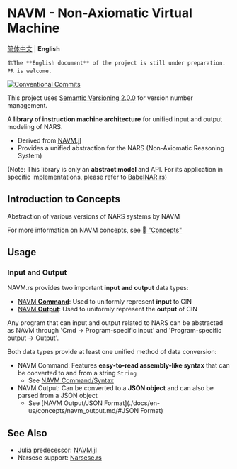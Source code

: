 # NAVM - Non-Axiomatic Virtual Machine

[简体中文](./README.md) | **English**

    🏗️The **English document** of the project is still under preparation. PR is welcome.

[![Conventional Commits](https://img.shields.io/badge/Conventional%20Commits-2.0.0-%23FE5196?logo=conventionalcommits&logoColor=white)](https://conventionalcommits.org)

This project uses [Semantic Versioning 2.0.0](https://semver.org/) for version number management.

A **library of instruction machine architecture** for unified input and output modeling of NARS.

- Derived from [NAVM.jl](https://github.com/ARCJ137442/NAVM.jl)
- Provides a unified abstraction for the NARS (Non-Axiomatic Reasoning System)

(Note: This library is only an **abstract model** and API. For its application in specific implementations, please refer to [BabelNAR.rs](https://github.com/ARCJ137442/BabelNAR.rs))

## Introduction to Concepts

Abstraction of various versions of NARS systems by NAVM

For more information on NAVM concepts, see [📝 "Concepts"](./docs/en-us/concepts/doc.md)

<!-- ## Installation -->

<!-- * 📌【2024-04-10 10:19:40】The specific steps have been completed in crates.io -->

## Usage

### Input and Output

NAVM.rs provides two important **input and output** data types:

- [NAVM **Command**](./docs/en-us/concepts/navm_cmd.md): Used to uniformly represent **input** to CIN
- [NAVM **Output**](./docs/en-us/concepts/navm_output.md): Used to uniformly represent the **output** of CIN

Any program that can input and output related to NARS can be abstracted as NAVM through 'Cmd → Program-specific input' and 'Program-specific output → Output'.

Both data types provide at least one unified method of data conversion:

- NAVM Command: Features **easy-to-read assembly-like syntax** that can be converted to and from a string `String`
  - See [NAVM Command/Syntax](./docs/en-us/concepts/navm_cmd.md/#Syntax)
- NAVM Output: Can be converted to a **JSON object** and can also be parsed from a JSON object
  - See [NAVM Output/JSON Format](./docs/en-us/concepts/navm_output.md/#JSON Format)

## See Also

- Julia predecessor: [NAVM.jl](https://github.com/ARCJ137442/NAVM.jl)
- Narsese support: [Narsese.rs](https://github.com/ARCJ137442/Narsese.rs)
